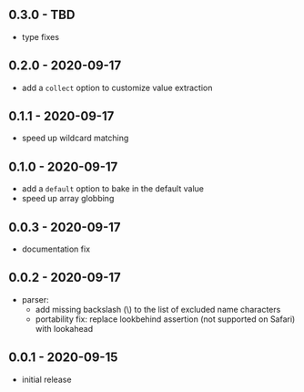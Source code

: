 ## 0.3.0 - TBD

- type fixes

## 0.2.0 - 2020-09-17

- add a `collect` option to customize value extraction

## 0.1.1 - 2020-09-17

- speed up wildcard matching

## 0.1.0 - 2020-09-17

- add a `default` option to bake in the default value
- speed up array globbing

## 0.0.3 - 2020-09-17

- documentation fix

## 0.0.2 - 2020-09-17

- parser:
    - add missing backslash (\\) to the list of excluded name characters
    - portability fix: replace lookbehind assertion (not supported on Safari)
      with lookahead

## 0.0.1 - 2020-09-15

- initial release
